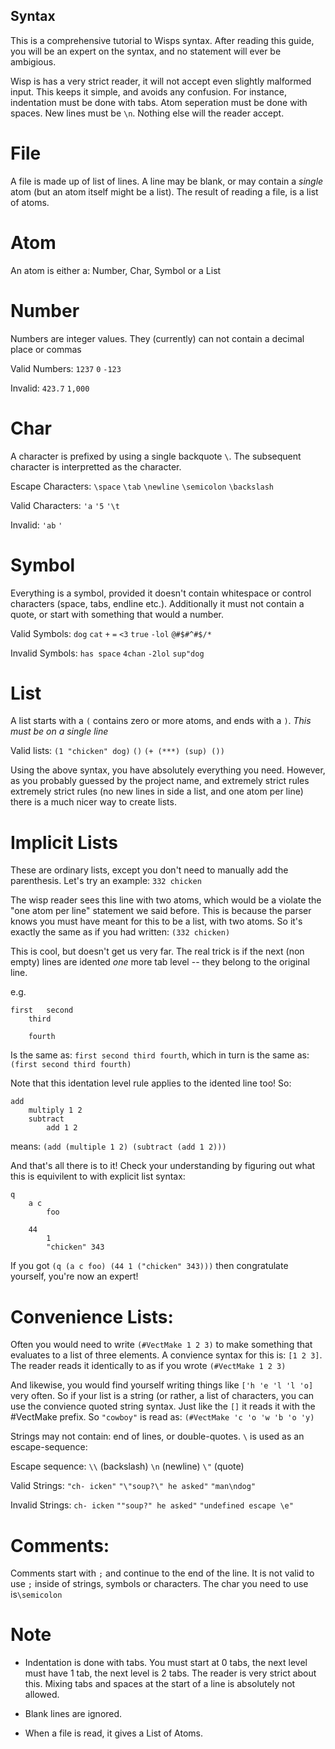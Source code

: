 Syntax
------
This is a comprehensive tutorial to Wisps syntax. After reading this guide, you will be an expert on the syntax, and no statement will ever be ambigious.

Wisp is has a very strict reader, it will not accept even slightly malformed input. This keeps it simple, and avoids any confusion. For instance, indentation must be done with tabs. Atom seperation must be done with spaces. New lines must be `\n`. Nothing else will the reader accept.



File
====

A file is made up of list of lines. A line may be blank, or may contain a *single* atom (but an atom itself might be a list). The result of reading a file, is a list of atoms. 


Atom
====
An atom is either a: Number, Char, Symbol or a List

Number
======
Numbers are integer values. They (currently) can not contain a decimal place or commas

Valid Numbers: `1237` `0` `-123`

Invalid: `423.7` `1,000`

Char
======
A character is prefixed by using a single backquote `\`. The subsequent character is interpretted as the character.

Escape Characters: `\space` `\tab` `\newline` `\semicolon` `\backslash`

Valid Characters: `'a` `'5` `'\t`

Invalid: `'ab` `' `


Symbol
=======
Everything is a symbol, provided it doesn't contain whitespace or control characters (space, tabs, endline etc.). Additionally it must not contain a quote, or start with something that would a number.

Valid Symbols: `dog` `cat` `+` `=`  `<3` `true` `-lol` `@#$#^#$/*`

Invalid Symbols: `has space` `4chan` `-2lol` `sup"dog`
 
List
====
A list starts with a `(` contains zero or more atoms, and ends with a `)`. *This must be on a single line*

Valid lists: `(1 "chicken" dog)` `()` `(+ (***) (sup) ())` 

Using the above syntax, you have absolutely everything you need. However, as you probably guessed by the project name, and extremely strict rules extremely strict rules (no new lines in side a list, and one atom per line) there is a much nicer way to create lists.


Implicit Lists
==============
These are ordinary lists, except you don't need to manually add the parenthesis. Let's try an example: `332 chicken`

The wisp reader sees this line with two atoms, which would be a violate the "one atom per line" statement we said before. This is because the parser knows you must have meant for this to be a list, with two atoms. So it's exactly the same as if you had written: `(332 chicken)`

This is cool, but doesn't get us very far. The real trick is if the next (non empty) lines are idented *one* more tab level -- they belong to the original line.

e.g.

```
first	second
	third

	fourth
```

Is the same as: `first second third fourth`, which in turn is the same as: `(first second third fourth)`

Note that this identation level rule applies to the idented line too! So:

```
add
	multiply 1 2
	subtract
		add 1 2
```

means: `(add (multiple 1 2) (subtract (add 1 2)))`


And that's all there is to it! Check your understanding by figuring out what this is equivilent to with explicit list syntax:

```
q
	a c
		foo

	44
		1
		"chicken" 343
```


If you got `(q (a c foo) (44 1 ("chicken" 343)))` then congratulate yourself, you're now an expert!

Convenience Lists:
========

Often you would need to write `(#VectMake 1 2 3)` to make something that evaluates to a list of three elements. A convience syntax for this is: `[1 2 3]`. The reader reads it identically to as if you wrote `(#VectMake 1 2 3)`

And likewise, you would find yourself writing things like `['h 'e 'l 'l 'o]` very often. So if your list is a string (or rather, a list of characters, you can use the convience quoted string syntax. Just like the `[]` it reads it with the #VectMake prefix. So `"cowboy"` is read as: `(#VectMake 'c 'o 'w 'b 'o 'y)`

Strings may not contain: end of lines, or double-quotes. `\` is used as an escape-sequence:

Escape sequence: `\\` (backslash) `\n` (newline) `\"` (quote)

Valid Strings: `"ch- icken"` `"\"soup?\" he asked"` `"man\ndog"`

Invalid Strings: `ch- icken` `""soup?" he asked"` `"undefined escape \e"`


Comments:
=======
Comments start with `;` and continue to the end of the line. It is not valid to use `;` inside of strings, symbols or characters. The char you need to use is`\semicolon`

Note
=========

* Indentation is done with tabs. You must start at 0 tabs, the next level must have 1 tab, the next level is 2 tabs. The reader is very strict about this. Mixing tabs and spaces at the start of a line is absolutely not allowed.

* Blank lines are ignored.

* When a file is read, it gives a List of Atoms.

